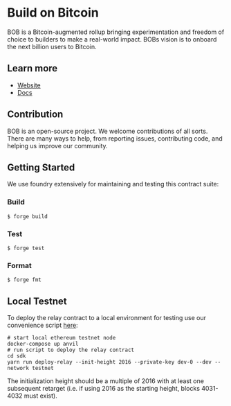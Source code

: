 # Build on Bitcoin

BOB is a Bitcoin-augmented rollup bringing experimentation and freedom of choice to builders to make a real-world impact. BOBs vision is to onboard the next billion users to Bitcoin.

## Learn more

- [Website](https://www.gobob.xyz/)
- [Docs](https://docs.gobob.xyz/)

## Contribution

BOB is an open-source project. We welcome contributions of all sorts. There are many ways to help, from reporting issues, contributing code, and helping us improve our community.

## Getting Started

We use foundry extensively for maintaining and testing this contract suite:

### Build

```shell
$ forge build
```

### Test

```shell
$ forge test
```

### Format

```shell
$ forge fmt
```

## Local Testnet

To deploy the relay contract to a local environment for testing use our convenience script [here](https://github.com/bob-collective/bob/blob/master/sdk/scripts/init-bridge.ts):

```shell
# start local ethereum testnet node
docker-compose up anvil
# run script to deploy the relay contract
cd sdk
yarn run deploy-relay --init-height 2016 --private-key dev-0 --dev --network testnet
```

The initialization height should be a multiple of 2016 with at least one subsequent retarget (i.e. if using 2016 as the starting height, blocks 4031-4032 must exist).
